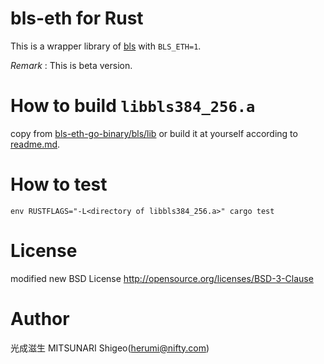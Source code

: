 # bls-eth for Rust

This is a wrapper library of [bls](https://github.com/herumi/bls/) with `BLS_ETH=1`.

*Remark* : This is beta version.

# How to build `libbls384_256.a`

copy from [bls-eth-go-binary/bls/lib](https://github.com/herumi/bls-eth-go-binary/tree/master/bls/lib) or build it at yourself according to [readme.md](https://github.com/herumi/bls-eth-go-binary#how-to-build-the-static-binary).

# How to test

```
env RUSTFLAGS="-L<directory of libbls384_256.a>" cargo test
```

# License

modified new BSD License
http://opensource.org/licenses/BSD-3-Clause

# Author

光成滋生 MITSUNARI Shigeo(herumi@nifty.com)
